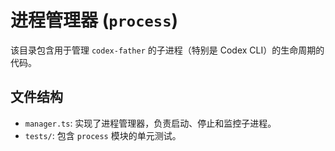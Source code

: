 # 进程管理器 (`process`)

该目录包含用于管理 `codex-father` 的子进程（特别是 Codex CLI）的生命周期的代码。

## 文件结构

- `manager.ts`: 实现了进程管理器，负责启动、停止和监控子进程。
- `tests/`: 包含 `process` 模块的单元测试。
